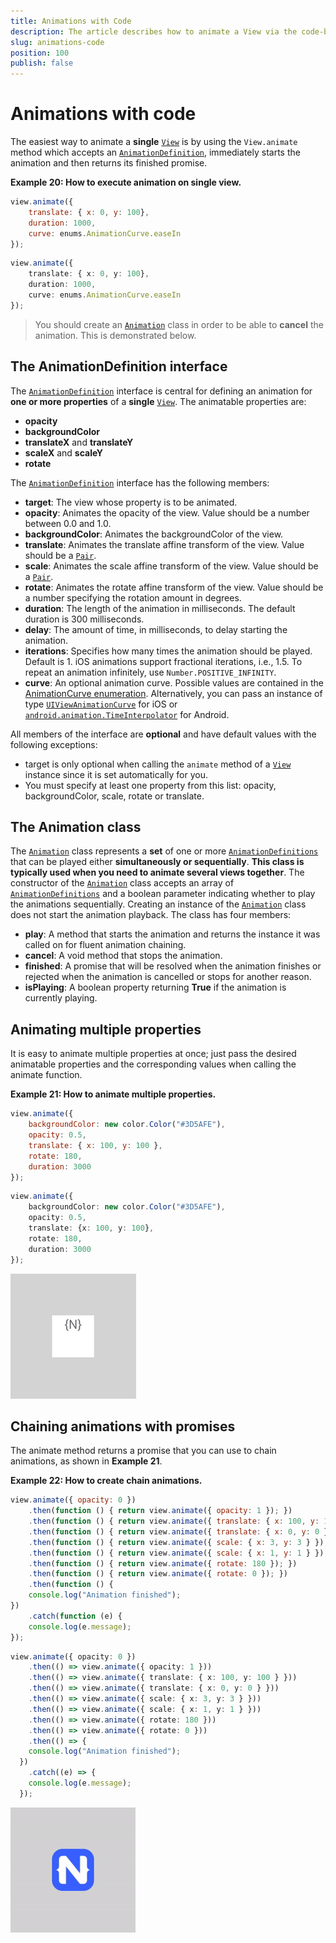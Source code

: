 ```yaml
---
title: Animations with Code
description: The article describes how to animate a View via the code-behind and how to execute a single animation or collection of them. The article also provides an info about the AnimationDefinition interface and the properties that can be used.
slug: animations-code
position: 100
publish: false
---
```


# Animations with code

The easiest way to animate a **single** [`View`](http://docs.nativescript.org/api-reference/classes/_ui_core_view_.view.html) is by using the `View.animate` method which accepts an [`AnimationDefinition`](http://docs.nativescript.org/api-reference/interfaces/_ui_animation_.animationdefinition.html), immediately starts the animation and then returns its finished promise.

__Example 20: How to execute animation on single view.__

``` JavaScript
view.animate({
    translate: { x: 0, y: 100},    
    duration: 1000,
    curve: enums.AnimationCurve.easeIn
});
```
``` TypeScript
view.animate({
    translate: { x: 0, y: 100},    
    duration: 1000,
    curve: enums.AnimationCurve.easeIn
});
```

> You should create an [`Animation`](http://docs.nativescript.org/api-reference/classes/_ui_animation_.animation.html) class in order to be able to **cancel** the animation. This is demonstrated below.

## The AnimationDefinition interface

The [`AnimationDefinition`](http://docs.nativescript.org/api-reference/interfaces/_ui_animation_.animationdefinition.html) interface is central for defining an animation for **one or more properties** of a **single** [`View`](http://docs.nativescript.org/api-reference/classes/_ui_core_view_.view.html). The animatable properties are:

 - **opacity**
 - **backgroundColor**
 - **translateX** and **translateY**
 - **scaleX** and **scaleY**
 - **rotate**

The [`AnimationDefinition`](http://docs.nativescript.org/api-reference/interfaces/_ui_animation_.animationdefinition.html) interface has the following members:

 - **target**: The view whose property is to be animated.
 - **opacity**: Animates the opacity of the view. Value should be a number between 0.0 and 1.0.
 - **backgroundColor**: Animates the backgroundColor of the view.
 - **translate**: Animates the translate affine transform of the view. Value should be a [`Pair`](http://docs.nativescript.org/api-reference/interfaces/_ui_animation_.pair.html).
 - **scale**: Animates the scale affine transform of the view. Value should be a [`Pair`](http://docs.nativescript.org/api-reference/interfaces/_ui_animation_.pair.html).
 - **rotate**: Animates the rotate affine transform of the view. Value should be a number specifying the rotation amount in degrees.
 - **duration**: The length of the animation in milliseconds. The default duration is 300 milliseconds.
 - **delay**: The amount of time, in milliseconds, to delay starting the animation.
 - **iterations**: Specifies how many times the animation should be played. Default is 1. iOS animations support fractional iterations, i.e., 1.5. To repeat an animation infinitely, use `Number.POSITIVE_INFINITY`.
 - **curve**: An optional animation curve. Possible values are contained in the [AnimationCurve enumeration](http://docs.nativescript.org/api-reference/modules/_ui_enums_.animationcurve.html). Alternatively, you can pass an instance of type [`UIViewAnimationCurve`](https://developer.apple.com/library/ios/documentation/UIKit/Reference/UIView_Class/#//apple_ref/c/tdef/UIViewAnimationCurve) for iOS or [`android.animation.TimeInterpolator`](http://developer.android.com/reference/android/animation/TimeInterpolator.html) for Android.

 All members of the interface are **optional** and have default values with the following exceptions:
 
 - target is only optional when calling the `animate` method of a [`View`](http://docs.nativescript.org/api-reference/classes/_ui_core_view_.view.html) instance since it is set automatically for you.
 - You must specify at least one property from this list: opacity, backgroundColor, scale, rotate or translate.

## The Animation class

The [`Animation`](http://docs.nativescript.org/api-reference/classes/_ui_animation_.animation.html) class represents a **set** of one or more [`AnimationDefinitions`](http://docs.nativescript.org/api-reference/interfaces/_ui_animation_.animationdefinition.html) that can be played either **simultaneously or sequentially**. **This class is typically used when you need to animate several views together**. The constructor of the  [`Animation`](http://docs.nativescript.org/api-reference/classes/_ui_animation_.animation.html) class accepts an array of [`AnimationDefinitions`](http://docs.nativescript.org/api-reference/interfaces/_ui_animation_.animationdefinition.html) and a boolean parameter indicating whether to play the animations sequentially. Creating an instance of the [`Animation`](http://docs.nativescript.org/api-reference/classes/_ui_animation_.animation.html) class does not start the animation playback. The class has four members:

 - **play**: A method that starts the animation and returns the instance it was called on for fluent animation chaining.
 - **cancel**: A void method that stops the animation.
 - **finished**: A promise that will be resolved when the animation finishes or rejected when the animation is cancelled or stops for another reason.
 - **isPlaying**: A boolean property returning __True__ if the animation is currently playing.

## Animating multiple properties

It is easy to animate multiple properties at once; just pass the desired animatable properties and the corresponding values when calling the animate function.

__Example 21: How to animate multiple properties.__

``` JavaScript
view.animate({
    backgroundColor: new color.Color("#3D5AFE"),
    opacity: 0.5,
    translate: { x: 100, y: 100 },
    rotate: 180,
    duration: 3000
});
```
``` TypeScript
view.animate({
    backgroundColor: new color.Color("#3D5AFE"),
    opacity: 0.5,
    translate: {x: 100, y: 100},
    rotate: 180,
    duration: 3000
});
```

![multiple-properties](./img/modules/animation/multiple-properties.gif "Multiple Properties")

## Chaining animations with promises

The animate method returns a promise that you can use to chain animations, as shown in __Example 21__. 

__Example 22: How to create chain animations.__

``` JavaScript
view.animate({ opacity: 0 })
    .then(function () { return view.animate({ opacity: 1 }); })
    .then(function () { return view.animate({ translate: { x: 100, y: 100 } }); })
    .then(function () { return view.animate({ translate: { x: 0, y: 0 } }); })
    .then(function () { return view.animate({ scale: { x: 3, y: 3 } }); })
    .then(function () { return view.animate({ scale: { x: 1, y: 1 } }); })
    .then(function () { return view.animate({ rotate: 180 }); })
    .then(function () { return view.animate({ rotate: 0 }); })
    .then(function () {
    console.log("Animation finished");
})
    .catch(function (e) {
    console.log(e.message);
});
```
``` TypeScript
view.animate({ opacity: 0 })
    .then(() => view.animate({ opacity: 1 }))
    .then(() => view.animate({ translate: { x: 100, y: 100 } }))
    .then(() => view.animate({ translate: { x: 0, y: 0 } }))
    .then(() => view.animate({ scale: { x: 3, y: 3 } }))
    .then(() => view.animate({ scale: { x: 1, y: 1 } }))
    .then(() => view.animate({ rotate: 180 }))
    .then(() => view.animate({ rotate: 0 }))
    .then(() => {
    console.log("Animation finished");
  })
    .catch((e) => {
    console.log(e.message);
  });
```

![chaining-with-promises](./img/modules/animation/chaining-with-promises.gif "Chaining with Promises")

